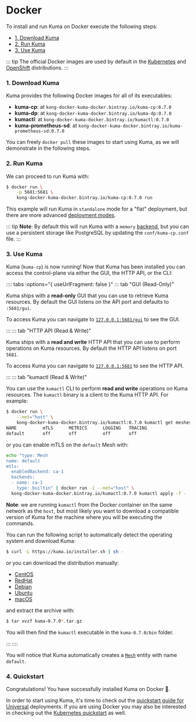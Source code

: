 # Docker

To install and run Kuma on Docker execute the following steps:

* [1. Download Kuma](#_1-download-kuma)
* [2. Run Kuma](#_2-run-kuma)
* [3. Use Kuma](#_3-use-kuma)

::: tip
The official Docker images are used by default in the [Kubernetes](/docs/0.7.0/installation/kubernetes/) and [OpenShift](/docs/0.7.0/installation/openshift/) distributions.
:::

### 1. Download Kuma

Kuma provides the following Docker images for all of its executables:

* **kuma-cp**: at `kong-docker-kuma-docker.bintray.io/kuma-cp:0.7.0`
* **kuma-dp**: at `kong-docker-kuma-docker.bintray.io/kuma-dp:0.7.0`
* **kumactl**: at `kong-docker-kuma-docker.bintray.io/kumactl:0.7.0`
* **kuma-prometheus-sd**: at `kong-docker-kuma-docker.bintray.io/kuma-prometheus-sd:0.7.0`

You can freely `docker pull` these images to start using Kuma, as we will demonstrate in the following steps.

### 2. Run Kuma

We can proceed to run Kuma with:

```sh
$ docker run \
    -p 5681:5681 \
    kong-docker-kuma-docker.bintray.io/kuma-cp:0.7.0 run
```

This example will run Kuma in `standalone` mode for a "flat" deployment, but there are more advanced [deployment modes](/docs/0.7.0/documentation/deployments/).

::: tip
**Note**: By default this will run Kuma with a `memory` [backend](../../documentation/backends), but you can use a persistent storage like PostgreSQL by updating the `conf/kuma-cp.conf` file.
:::

### 3. Use Kuma

Kuma (`kuma-cp`) is now running! Now that Kuma has been installed you can access the control-plane via either the GUI, the HTTP API, or the CLI:

:::: tabs :options="{ useUrlFragment: false }"
::: tab "GUI (Read-Only)"

Kuma ships with a **read-only** GUI that you can use to retrieve Kuma resources. By default the GUI listens on the API port and defaults to `:5681/gui`. 

To access Kuma you can navigate to [`127.0.0.1:5681/gui`](http://127.0.0.1:5681/gui) to see the GUI.

:::
::: tab "HTTP API (Read & Write)"

Kuma ships with a **read and write** HTTP API that you can use to perform operations on Kuma resources. By default the HTTP API listens on port `5681`.

To access Kuma you can navigate to [`127.0.0.1:5681`](http://127.0.0.1:5681) to see the HTTP API.

:::
::: tab "kumactl (Read & Write)"

You can use the `kumactl` CLI to perform **read and write** operations on Kuma resources. The `kumactl` binary is a client to the Kuma HTTP API. For example:

```sh
$ docker run \
    --net="host" \
    kong-docker-kuma-docker.bintray.io/kumactl:0.7.0 kumactl get meshes
NAME          mTLS      METRICS      LOGGING   TRACING
default       off       off          off       off
```

or you can enable mTLS on the `default` Mesh with:

```sh
echo "type: Mesh
name: default
mtls:
  enabledBackend: ca-1
  backends:
  - name: ca-1
    type: builtin" | docker run -i --net="host" \
  kong-docker-kuma-docker.bintray.io/kumactl:0.7.0 kumactl apply -f -
```

**Note**: we are running `kumactl` from the Docker container on the same network as the `host`, but most likely you want to download a compatible version of Kuma for the machine where you will be executing the commands.

You can run the following script to automatically detect the operating system and download Kuma:

```sh
$ curl -L https://kuma.io/installer.sh | sh -
```

or you can download the distribution manually:

* [CentOS](https://kong.bintray.com/kuma/kuma-0.7.0-centos-amd64.tar.gz)
* [RedHat](https://kong.bintray.com/kuma/kuma-0.7.0-rhel-amd64.tar.gz)
* [Debian](https://kong.bintray.com/kuma/kuma-0.7.0-debian-amd64.tar.gz)
* [Ubuntu](https://kong.bintray.com/kuma/kuma-0.7.0-ubuntu-amd64.tar.gz)
* [macOS](https://kong.bintray.com/kuma/kuma-0.7.0-darwin-amd64.tar.gz)

and extract the archive with:

```sh
$ tar xvzf kuma-0.7.0*.tar.gz
```

You will then find the `kumactl` executable in the `kuma-0.7.0/bin` folder.

:::
::::

You will notice that Kuma automatically creates a [`Mesh`](../../policies/mesh) entity with name `default`.

### 4. Quickstart

Congratulations! You have successfully installed Kuma on Docker 🚀. 

In order to start using Kuma, it's time to check out the [quickstart guide for Universal](/docs/0.7.0/quickstart/universal/) deployments. If you are using Docker you may also be interested in checking out the [Kubernetes quickstart](/docs/0.7.0/quickstart/kubernetes/) as well.
